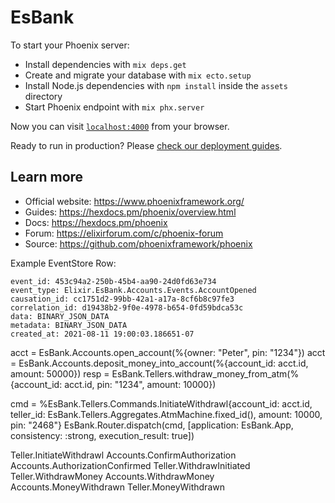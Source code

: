 # EsBank

To start your Phoenix server:

  * Install dependencies with `mix deps.get`
  * Create and migrate your database with `mix ecto.setup`
  * Install Node.js dependencies with `npm install` inside the `assets` directory
  * Start Phoenix endpoint with `mix phx.server`

Now you can visit [`localhost:4000`](http://localhost:4000) from your browser.

Ready to run in production? Please [check our deployment guides](https://hexdocs.pm/phoenix/deployment.html).

## Learn more

  * Official website: https://www.phoenixframework.org/
  * Guides: https://hexdocs.pm/phoenix/overview.html
  * Docs: https://hexdocs.pm/phoenix
  * Forum: https://elixirforum.com/c/phoenix-forum
  * Source: https://github.com/phoenixframework/phoenix

Example EventStore Row:

```
event_id: 453c94a2-250b-45b4-aa90-24d0fd63e734
event_type: Elixir.EsBank.Accounts.Events.AccountOpened
causation_id: cc1751d2-99bb-42a1-a17a-8cf6b8c97fe3
correlation_id: d19438b2-9f0e-4978-b654-0fd59bdca53c
data: BINARY_JSON_DATA
metadata: BINARY_JSON_DATA
created_at: 2021-08-11 19:00:03.186651-07
```

acct = EsBank.Accounts.open_account(%{owner: "Peter", pin: "1234"})
acct = EsBank.Accounts.deposit_money_into_account(%{account_id: acct.id, amount: 50000})
resp = EsBank.Tellers.withdraw_money_from_atm(%{account_id: acct.id, pin: "1234", amount: 10000})

cmd = %EsBank.Tellers.Commands.InitiateWithdrawl{account_id: acct.id, teller_id: EsBank.Tellers.Aggregates.AtmMachine.fixed_id(), amount: 10000, pin: "2468"}
EsBank.Router.dispatch(cmd, [application: EsBank.App, consistency: :strong, execution_result: true])

Teller.InitiateWithdrawl
  Accounts.ConfirmAuthorization
  Accounts.AuthorizationConfirmed
Teller.WithdrawInitiated
Teller.WithdrawMoney
  Accounts.WithdrawMoney
  Accounts.MoneyWithdrawn
Teller.MoneyWithdrawn